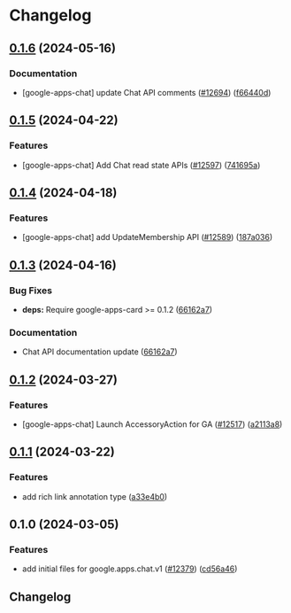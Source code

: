 # Changelog

## [0.1.6](https://github.com/googleapis/google-cloud-python/compare/google-apps-chat-v0.1.5...google-apps-chat-v0.1.6) (2024-05-16)


### Documentation

* [google-apps-chat] update Chat API comments ([#12694](https://github.com/googleapis/google-cloud-python/issues/12694)) ([f66440d](https://github.com/googleapis/google-cloud-python/commit/f66440dec8cab0a11e53dd9e3e165b85f9651f38))

## [0.1.5](https://github.com/googleapis/google-cloud-python/compare/google-apps-chat-v0.1.4...google-apps-chat-v0.1.5) (2024-04-22)


### Features

* [google-apps-chat] Add Chat read state APIs ([#12597](https://github.com/googleapis/google-cloud-python/issues/12597)) ([741695a](https://github.com/googleapis/google-cloud-python/commit/741695ae4df223c4f6794adbc7ed437da2cdbedd))

## [0.1.4](https://github.com/googleapis/google-cloud-python/compare/google-apps-chat-v0.1.3...google-apps-chat-v0.1.4) (2024-04-18)


### Features

* [google-apps-chat] add UpdateMembership API ([#12589](https://github.com/googleapis/google-cloud-python/issues/12589)) ([187a036](https://github.com/googleapis/google-cloud-python/commit/187a03605cd5d5d314c47a44dbf5227fb0af204a))

## [0.1.3](https://github.com/googleapis/google-cloud-python/compare/google-apps-chat-v0.1.2...google-apps-chat-v0.1.3) (2024-04-16)


### Bug Fixes

* **deps:** Require google-apps-card &gt;= 0.1.2 ([66162a7](https://github.com/googleapis/google-cloud-python/commit/66162a79254774329b38ff81e82193fda2eefe02))


### Documentation

* Chat API documentation update ([66162a7](https://github.com/googleapis/google-cloud-python/commit/66162a79254774329b38ff81e82193fda2eefe02))

## [0.1.2](https://github.com/googleapis/google-cloud-python/compare/google-apps-chat-v0.1.1...google-apps-chat-v0.1.2) (2024-03-27)


### Features

* [google-apps-chat] Launch AccessoryAction for GA ([#12517](https://github.com/googleapis/google-cloud-python/issues/12517)) ([a2113a8](https://github.com/googleapis/google-cloud-python/commit/a2113a80f398dcc94b55827330ec7ebbadc6fbf8))

## [0.1.1](https://github.com/googleapis/google-cloud-python/compare/google-apps-chat-v0.1.0...google-apps-chat-v0.1.1) (2024-03-22)


### Features

* add rich link annotation type ([a33e4b0](https://github.com/googleapis/google-cloud-python/commit/a33e4b00af086b31833c212c6fb92ab0d70d68f3))

## 0.1.0 (2024-03-05)


### Features

* add initial files for google.apps.chat.v1 ([#12379](https://github.com/googleapis/google-cloud-python/issues/12379)) ([cd56a46](https://github.com/googleapis/google-cloud-python/commit/cd56a4683d04eff015e23ee5fc9a319cfc1f3405))

## Changelog
